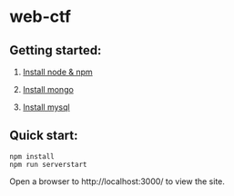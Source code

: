 # web-ctf

## Getting started:

1. [Install node & npm](https://www.digitalocean.com/community/tutorials/how-to-install-node-js-on-ubuntu-20-04)

2. [Install mongo](https://docs.mongodb.com/manual/tutorial/install-mongodb-on-ubuntu/)

3. [Install mysql](https://www.digitalocean.com/community/tutorials/how-to-install-mysql-on-ubuntu-20-04)


## Quick start:
```
npm install
npm run serverstart
```
Open a browser to http://localhost:3000/ to view the site.